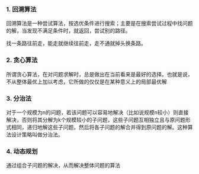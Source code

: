 ### 1. 回溯算法

回溯算法是一种尝试算法，按选优条件进行搜索；主要是在搜索尝试过程中找问题的解，当发现不满足条件时，就返回，尝试别的路径。

找一条路往前走，能走就继续往前走，走不通就掉头换条路。

### 2. 贪心算法

所谓贪心算法，在对问题求解时，总是做出在当前看来是最好的选择。也就是说，不从整体最优上加以考虑，它所做的仅仅是在某种意义上的局部最优解

### 3. 分治法

对于一个规模为n的问题，若该问题可以容易地解决（比如说规模n较小）则直接解决，否则将其分解为k个规模较小的子问题，这些子问题互相独立且与原问题形式相同，递归地解这些子问题，然后将各子问题的解合并得到原问题的解。这种算法设计策略叫做分治法。
### 4. 动态规划

通过组合子问题的解决，从而解决整体问题的算法





